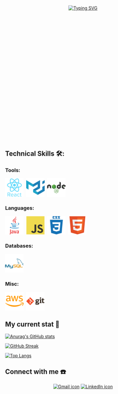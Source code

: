 
<div align="center" style="width:100%" >
  <img src="https://media.giphy.com/media/NKEt9elQ5cR68/giphy.gif" style="width:100%;height:0;padding-bottom:80%;position:relative;"/>
</div>

<!-- running svg -->
<p align="center">
 <a href="https://git.io/typing-svg"><img src="https://readme-typing-svg.demolab.com?font=Fira+Code&weight=500&size=25&duration=4500&pause=1000&color=b649de&vCenter=true&random=false&width=550&height=54&separator=%3C&lines=Hello%2C+my+name+is+Linh+Nguyen+Le%3CBut+you+can+call+me+Nathan+;)%3CWelcome+to+my+profile!!!" alt="Typing SVG" /></a>
</p>

<div id="header" align="center">
  <img src="https://media.giphy.com/media/3kPDmoWdBpQPNhCnUG/giphy.gif" style="width:50%;height:0;padding-bottom:80%;position:relative;"/>
</div>

## Technical Skills :hammer_and_wrench::
### Tools:
<div>
    <img src="https://github.com/devicons/devicon/blob/master/icons/react/react-original-wordmark.svg" title="React" alt="React" width="60" height="60"/>&nbsp;
    <img src="https://github.com/devicons/devicon/blob/master/icons/materialui/materialui-original.svg" title="Material UI" alt="Material UI" width="60" height="60"/>&nbsp;
    <img src="https://github.com/devicons/devicon/blob/master/icons/nodejs/nodejs-original-wordmark.svg" title="NodeJS" alt="NodeJS" width="60" height="60"/>&nbsp;
    
</div>

### Languages:
<div>
    <img src="https://github.com/devicons/devicon/blob/master/icons/java/java-original-wordmark.svg" title="Java" alt="Java" width="60" height="60"/>&nbsp;
    <img src="https://github.com/devicons/devicon/blob/master/icons/javascript/javascript-original.svg" title="JavaScript" alt="JavaScript" width="60" height="60"/>&nbsp;
    <img src="https://github.com/devicons/devicon/blob/master/icons/css3/css3-plain-wordmark.svg"  title="CSS3" alt="CSS" width="60" height="60"/>&nbsp;
    <img src="https://github.com/devicons/devicon/blob/master/icons/html5/html5-original.svg" title="HTML5" alt="HTML" width="60" height="60"/>&nbsp;
</div>

### Databases:
<div>
    <img src="https://github.com/devicons/devicon/blob/master/icons/mysql/mysql-original-wordmark.svg" title="MySQL"  alt="MySQL" width="60" height="60"/>&nbsp;
</div>

### Misc: 
<div>
    <img src="https://github.com/devicons/devicon/blob/master/icons/amazonwebservices/amazonwebservices-plain-wordmark.svg" title="AWS" alt="AWS" width="60" height="60"/>&nbsp;
    <img src="https://github.com/devicons/devicon/blob/master/icons/git/git-original-wordmark.svg" title="Git" **alt="Git" width="60" height="60"/>
</div>

## My current stat :star2:

<!-- github stat -->

[![Anurag's GitHub stats](https://github-readme-stats.vercel.app/api?username=LinhNguyenLe2109&count_private=true&show_icons=true&theme=material-palenight&hide=prs,issues&card_width=500)](https://github.com/anuraghazra/github-readme-stats)

<!-- Github streak -->

[![GitHub Streak](https://github-readme-streak-stats.herokuapp.com?user=LinhNguyenLe2109&theme=material-palenight&date_format=M%20j%5B%2C%20Y%5D)](https://git.io/streak-stats)

<!-- github top language -->

[![Top Langs](https://github-readme-stats.vercel.app/api/top-langs/?username=LinhNguyenLe2109&langs_count=10&theme=material-palenight&layout=compact&card_width=500)](https://github.com/anuraghazra/github-readme-stats)

<!-- Link for contact -->

## Connect with me :telephone:

<p align="center">
<a href="mailto:lelinhnguyen2109@gmail.com" target="_blank"><img align="center" src="https://cdn.simpleicons.org/gmail/EA4335" alt="Gmail icon" height="50" width="60" /></a>
<a href="https://www.linkedin.com/in/le-linh-nguyen-21092002/" target="_blank"><img align="center" src="https://cdn.simpleicons.org/linkedin/0A66C2" alt="LinkedIn icon" height="50" width="60" /></a>
</p>

